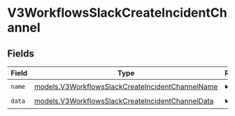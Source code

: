 # V3WorkflowsSlackCreateIncidentChannel


## Fields

| Field                                                                                                      | Type                                                                                                       | Required                                                                                                   | Description                                                                                                |
| ---------------------------------------------------------------------------------------------------------- | ---------------------------------------------------------------------------------------------------------- | ---------------------------------------------------------------------------------------------------------- | ---------------------------------------------------------------------------------------------------------- |
| `name`                                                                                                     | [models.V3WorkflowsSlackCreateIncidentChannelName](../models/v3workflowsslackcreateincidentchannelname.md) | :heavy_check_mark:                                                                                         | N/A                                                                                                        |
| `data`                                                                                                     | [models.V3WorkflowsSlackCreateIncidentChannelData](../models/v3workflowsslackcreateincidentchanneldata.md) | :heavy_check_mark:                                                                                         | N/A                                                                                                        |